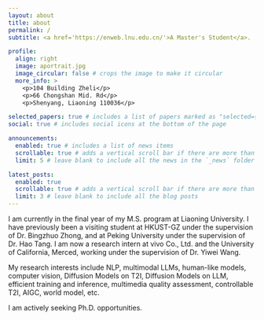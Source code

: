```yaml
---
layout: about
title: about
permalink: /
subtitle: <a href='https://enweb.lnu.edu.cn/'>A Master's Student</a>.

profile:
  align: right
  image: aportrait.jpg
  image_circular: false # crops the image to make it circular
  more_info: >
    <p>104 Building Zheli</p>
    <p>66 Chongshan Mid. Rd</p>
    <p>Shenyang, Liaoning 110036</p>

selected_papers: true # includes a list of papers marked as "selected={true}"
social: true # includes social icons at the bottom of the page

announcements:
  enabled: true # includes a list of news items
  scrollable: true # adds a vertical scroll bar if there are more than 3 news items
  limit: 5 # leave blank to include all the news in the `_news` folder

latest_posts:
  enabled: true
  scrollable: true # adds a vertical scroll bar if there are more than 3 new posts items
  limit: 3 # leave blank to include all the blog posts
---
```


I am currently in the final year of my M.S. program at Liaoning University. I have previously been a visiting student at HKUST-GZ under the supervision of Dr. Bingzhuo Zhong, and at Peking University under the supervision of Dr. Hao Tang. I am now a research intern at vivo Co., Ltd. and the University of California, Merced, working under the supervision of Dr. Yiwei Wang.

My research interests include NLP, multimodal LLMs, human-like models, computer vision, Diffusion Models on T2I, Diffusion Models on LLM, efficient training and inference, multimedia quality assessment, controllable T2I, AIGC, world model, etc.

I am actively seeking Ph.D. opportunities.



